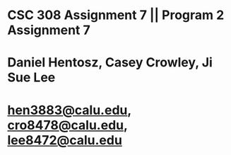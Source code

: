 # CSC 308 Assignment 7 || Program 2 Assignment 7
# Daniel Hentosz,  Casey Crowley, Ji Sue Lee
# hen3883@calu.edu, cro8478@calu.edu, lee8472@calu.edu
